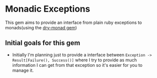 # Monadic Exceptions

This gem aims to provide an interface from plain ruby exceptions to monads(using the [dry-monad gem](https://dry-rb.org/gems/dry-monads/1.3/maybe/))

## Initial goals for this gem

- Initially I'm planning just to provide a interface between `Exception ->
Result[Failure(), Success()]` where I try to provide as much information I can
get from that exception so it's easier for you to manage it.
